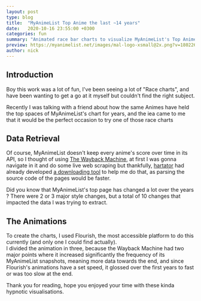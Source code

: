 ```yaml
---
layout: post
type: blog
title:  "MyAnimeList Top Anime the last ~14 years"
date:   2020-10-16 23:55:00 +0300
categories: fun
summary: "Animated race bar charts to visualize MyAnimeList's Top Anime over time"
preview: https://myanimelist.net/images/mal-logo-xsmall@2x.png?v=180226001
author: nick
--- 
```


## Introduction
Boy this work was a lot of fun, I've been seeing a lot of "Race charts", and have been wanting to get a go at it myself but couldn't find the right subject.

Recently I was talking with a friend about how the same Animes have held the top spaces of MyAnimeList's chart for years, and the iea came to me that it would be the perfect occasion to try one of those race charts

## Data Retrieval
Of course, MyAnimeList doesn't keep every anime's score over time in its API, 
so I thought of using [The Wayback Machine](https://web.archive.org/), at first I was gonna navigate in it and do some live web scraping but thankfully, 
[hartator](https://github.com/hartator/) had already developed [a downloading tool](https://github.com/hartator/wayback-machine-downloader) to help me do that, as parsing the source code of the pages would be faster.

Did you know that MyAnimeList's top page has changed a lot over the years ? 
There were 2 or 3 major style changes, but a total of 10 changes that impacted the data I was trying to extract.

## The Animations
To create the charts, I used Flourish, the most accessible platform to do this currently (and only one I could find actually).   
I divided the animation in three, because the Wayback Machine had two major points where it increased significantly the frequency of its MyAnimeList snapshots, 
meaning more data towards the end, and since Flourish's animations have a set speed, it glossed over the first years to fast or was too slow at the end.

<div class="flourish-embed flourish-bar-chart-race" data-src="visualisation/4040403" data-url="https://flo.uri.sh/visualisation/4040403/embed" aria-label=""><script src="https://public.flourish.studio/resources/embed.js"></script></div>
<div class="flourish-embed flourish-bar-chart-race" data-src="visualisation/4040536" data-url="https://flo.uri.sh/visualisation/4040536/embed" aria-label=""><script src="https://public.flourish.studio/resources/embed.js"></script></div>
<div class="flourish-embed flourish-bar-chart-race" data-src="visualisation/4040543" data-url="https://flo.uri.sh/visualisation/4040543/embed" aria-label=""><script src="https://public.flourish.studio/resources/embed.js"></script></div>

Thank you for reading, hope you enjoyed your time with these kinda hypnotic visualisations.